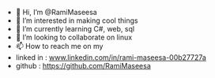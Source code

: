 - 👋 Hi, I’m @RamiMaseesa
- 👀 I’m interested in making cool things
- 🌱 I’m currently learning C#, web, sql 
- 💞️ I’m looking to collaborate on linux
- 📫 How to reach me on my 
- linked in : www.linkedin.com/in/rami-maseesa-00b27727a
- github : https://github.com/RamiMaseesa


<!---
RamiMaseesa/RamiMaseesa is a ✨ special ✨ repository because its `README.md` (this file) appears on your GitHub profile.
You can click the Preview link to take a look at your changes.
--->
